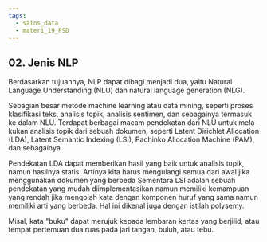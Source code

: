 ```yaml
---
tags:
  - sains_data
  - materi_19_PSD
---
```

## 02. Jenis NLP

Berdasarkan tujuannya, NLP dapat dibagi menjadi dua, yaitu Natural Language Understanding (NLU) dan natural language generation (NLG).

Sebagian besar metode machine learning atau data mining, seperti proses klasifikasi teks, analisis topik, analisis sentimen, dan sebagainya termasuk ke dalam NLU. Terdapat berbagai macam pendekatan dari NLU untuk mela-kukan analisis topik dari sebuah dokumen, seperti Latent Dirichlet Allocation (LDA), Latent Semantic Indexing (LSI), Pachinko Allocation Machine (PAM), dan sebagainya.

Pendekatan LDA dapat memberikan hasil yang baik untuk analisis topik, namun hasilnya statis. Artinya kita harus mengulangi semua dari awal jika menggunakan dokumen yang berbeda Sementara LSI adalah sebuah pendekatan yang mudah diimplementasikan namun memiliki kemampuan yang rendah jika mengolah kata dengan komponen huruf yang sama namun memiliki arti yang berbeda. Hal ini dikenal juga dengan istilah polysemy.

Misal, kata "buku" dapat merujuk kepada lembaran kertas yang berjilid, atau tempat pertemuan dua ruas pada jari tangan, buluh, atau tebu.

